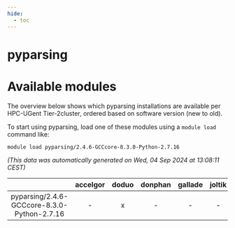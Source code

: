 ```yaml
---
hide:
  - toc
---
```


pyparsing
=========

# Available modules


The overview below shows which pyparsing installations are available per HPC-UGent Tier-2cluster, ordered based on software version (new to old).

To start using pyparsing, load one of these modules using a `module load` command like:

```shell
module load pyparsing/2.4.6-GCCcore-8.3.0-Python-2.7.16
```

*(This data was automatically generated on Wed, 04 Sep 2024 at 13:08:11 CEST)*  

| |accelgor|doduo|donphan|gallade|joltik|shinx|skitty|
| :---: | :---: | :---: | :---: | :---: | :---: | :---: | :---: |
|pyparsing/2.4.6-GCCcore-8.3.0-Python-2.7.16|-|x|-|-|-|-|x|
